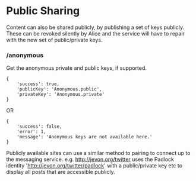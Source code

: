 Public Sharing
==============

Content can also be shared publicly, by publishing a set of keys publicly.
These can be revoked silently by Alice and the service will have to repair with the new set of public/private keys.

### /anonymous

Get the anonymous private and public keys, if supported.

```
{
	'success': true,
	'publicKey': 'Anonymous.public',
	'privateKey': 'Anonymous.private'
}
```

OR

```
{
	'success': false,
	'error': 1,
	'message': 'Anonymous keys are not available here.'
}
```

Publicly available sites can use a similar method to pairing to connect up to the 
messaging service. e.g. http://jevon.org/twitter uses the Padlock identity 'http://jevon.org/twitter/padlock'
with a public/private key etc to display all posts that are accessible publicly.
